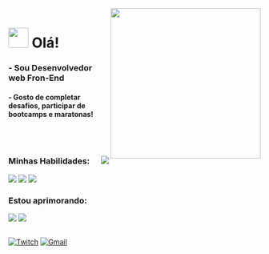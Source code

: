 <img width=300 src="https://cdn.discordapp.com/attachments/892816555069538375/1024016224184713257/yellow-banner.png" align="right">


<h1 align="left"> <img src="https://raw.githubusercontent.com/kaueMarques/kaueMarques/master/hi.gif" width="40px"> Olá!</h1>

<h3>- Sou Desenvolvedor web Fron-End</h3>

<h4>- Gosto de completar desafios, participar de bootcamps e maratonas!</h4>

<br><br>

<div>
  <img align="right" src="https://github-readme-stats.vercel.app/api/top-langs/?username=yellowmoonastronaut&layout=compact&theme=github_dark"/>
  
  <div>
    <h3>Minhas Habilidades:</h3>
    <img src="https://img.shields.io/static/v1?label=&message=HTML&color=0d1117&style=for-the-badge&logo=HTML5"/>
    <img src="https://img.shields.io/static/v1?label=&message=CSS&color=0d1117&style=for-the-badge&logo=CSS3"/>
    <img src="https://img.shields.io/static/v1?label=&message=JavaScript&color=0d1117&style=for-the-badge&logo=JavaScript"/>
  </div>

  <div>
    <h3>Estou aprimorando:</h3>  
    <img src="https://img.shields.io/static/v1?label=&message=React&color=0d1117&style=for-the-badge&logo=React"/>
    <img src="https://img.shields.io/static/v1?label=&message=Next.js&color=0d1117&style=for-the-badge&logo=Next.js"/>
  </div>
</div>

<h2></h2>

<a href="https://www.linkedin.com/in/willian-igor-santos/" target="_blank"><img src="https://img.shields.io/badge/LinkedIn-%23181717.svg?style=for-the-badge&logo=LinkedIn&logoColor=white&color=0A66C2" alt="Twitch"></a>
<a href="mailto:yellowmoonastronaut@gmail.com" target="_blank"><img src="https://img.shields.io/badge/Email-%23181717.svg?style=for-the-badge&logo=Gmail&logoColor=white&color=EA4335" alt="Gmail"></a>
